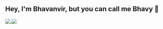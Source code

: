 ## Hey, I'm Bhavanvir, but you can call me Bhavy 👋

<a href="https://github.com/bhavanvir/github-readme-stats">
  <img align="center" src="https://github-readme-stats.vercel.app/api?username=bhavanvir&show_icons=true&theme=react&hide=prs&layout=compact,contribs&hide_border=true" />
</a>
<a href="https://github.com/bhavanvir/github-readme-stats">
  <img align="center" src="https://github-readme-stats.vercel.app/api/top-langs/?username=bhavanvir&theme=react&hide_langs_below=1&layout=compact&hide_border=true" />
</a>
